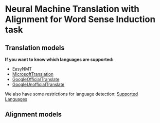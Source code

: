 # Neural Machine Translation with Alignment for Word Sense Induction task

## Translation models

__If you want to know which languages are supported:__
- [EasyNMT](https://github.com/UKPLab/EasyNMT#opus-mt)
- [MicrosoftTranslation](https://docs.microsoft.com/ru-ru/azure/cognitive-services/translator/language-support)
- [GoogleOfficialTranslate](https://github.com/iamtraction/google-translate)
- [GoogleUnofficialTranslate](https://github.com/ssut/py-googletrans)

We also have some restrictions for language detection: [Supported Languages](https://github.com/Mimino666/langdetect#languages)

## Alignment models